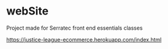 # webSite
Project made for Serratec front end essentials classes

https://justice-league-ecommerce.herokuapp.com/index.html
